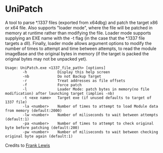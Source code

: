 # UniPatch
A tool to parse *.1337 files (exported from x64dbg) and patch the target x86 or x64 file. Also supports "loader mode", where the file will be patched in memory at runtime rather than modifying the file. Loader mode supports supplying an EXE name with the -t flag (in the case that the *.1337 file targets a dll). Finally, loader mode allows argument options to modify the number of times to attempt and time between attempts, to read the module imageBase and the original bytes in memory (if the target is packed the original bytes may not be unpacked yet). 

```
Usage: UniPatch.exe <1337_file_path> [options]
        -h              Display this help screen
        -nb             Do not Backup Target
        -r              Treat addresses as file offsets
        -f              Force patch
        -l              Loader Mode: patch bytes in memory(no file modification) after launching target (implies -nb)
        -t <exe name>   Target exe (if unused defaults to target of 1337 file)
        -la <number>    Number of times to attempt to load Module data from memory (default:2000)
        -lw <number>    Number of miliseconds to wait between attempts (default:1)
        -pa <number>    Number of times to attempt to check original byte before patching (default:200)
        -pw <number>    Number of miliseconds to wait between checking original byte again (default:1)
```
Credits to [Frank Lewis](https://github.com/fjlj/UniPatch)

